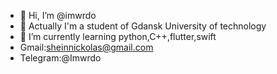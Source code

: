 - 👋 Hi, I’m @imwrdo
- 👀 Actually I'm a student of Gdansk University of technology
- 🌱 I’m currently learning python,C++,flutter,swift
- Gmail:sheinnickolas@gmail.com
- Telegram:@Imwrdo
                       

